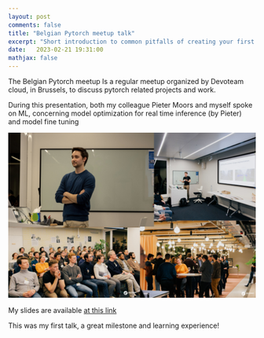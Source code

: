 ```yaml
---
layout: post
comments: false
title: "Belgian Pytorch meetup talk"
excerpt: "Short introduction to common pitfalls of creating your first ML project"
date:   2023-02-21 19:31:00
mathjax: false
---
```


The Belgian Pytorch meetup Is a regular meetup organized by Devoteam cloud, in Brussels, to discuss pytorch related projects and work.

During this presentation, both my colleague Pieter Moors and myself spoke on ML, concerning model optimization for real time inference (by Pieter) and model fine tuning

<div class="imgcap">
<img src="/assets/pytorch-meetup-talk-2023-02-21/collage.jpeg">
</div>

My slides are available [at this link](https://docs.google.com/presentation/d/1eq65oGrN_Xhh1gtXkj-oJ7D2pdgGwJpRxovZLqBvb0o/edit?usp=sharing)

This was my first talk, a great milestone and learning experience!